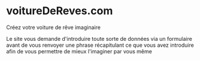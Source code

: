 # voitureDeReves.com
Créez votre voiture de rêve imaginaire

Le site vous demande d'introduire toute sorte de données via un formulaire avant de vous renvoyer une phrase récapitulant ce que vous avez introduire afin de vous permettre de mieux l'imaginer par vous même 
